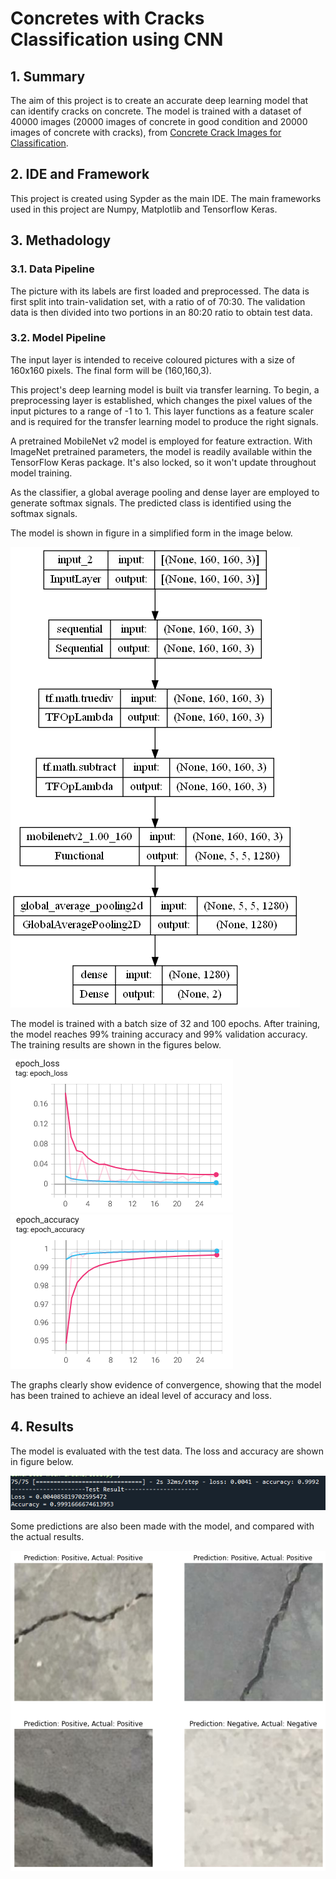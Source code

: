 # Concretes with Cracks Classification using CNN

## 1. Summary
The aim of this project is to create an accurate deep learning model that can identify cracks on concrete. The model is trained with a dataset of 40000 images (20000 images of concrete in good condition and 20000 images of concrete with cracks), from [Concrete Crack Images for Classification](https://data.mendeley.com/datasets/5y9wdsg2zt/2).

## 2. IDE and Framework
This project is created using Sypder as the main IDE.  The main frameworks used in this project are Numpy, Matplotlib and Tensorflow Keras.

## 3. Methadology
### 3.1. Data Pipeline
The picture with its labels are first loaded and preprocessed. The data is first split into train-validation set, with a ratio of of 70:30. The validation data is then divided into two portions in an 80:20 ratio to obtain test data.

### 3.2. Model Pipeline
The input layer is intended to receive coloured pictures with a size of 160x160 pixels. The final form will be (160,160,3).

This project's deep learning model is built via transfer learning. To begin, a preprocessing layer is established, which changes the pixel values of the input pictures to a range of -1 to 1. This layer functions as a feature scaler and is required for the transfer learning model to produce the right signals.

A pretrained MobileNet v2 model is employed for feature extraction. With ImageNet pretrained parameters, the model is readily available within the TensorFlow Keras package. It's also locked, so it won't update throughout model training.

As the classifier, a global average pooling and dense layer are employed to generate softmax signals. The predicted class is identified using the softmax signals.

The model is shown in figure in a simplified form in the image below.

![Model](img/model.png)

The model is trained with a batch size of 32 and 100 epochs. After training, the model reaches 99% training accuracy and 99% validation accuracy. The training results are shown in the figures below.

![Loss](img/loss.png) ![Accuracy](img/accuracy.png)

The graphs clearly show evidence of convergence, showing that the model has been trained to achieve an ideal level of accuracy and loss.

## 4. Results
The model is evaluated with the test data. The loss and accuracy are shown in figure below.

![Test Result](img/test_result.png)

Some predictions are also been made with the model, and compared with the actual results.

![Result](img/result.png)
